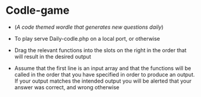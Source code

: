 # Codle-game

* (*A code themed wordle that generates new questions daily*)

* To play serve Daily-codle.php on a local port, or otherwise

* Drag the relevant functions into the slots on the right in the order that will result in the desired output

* Assume that the first line is an input array and that the functions will be called in the order that
you have specified in order to produce an output. If your output matches the intended output you will be alerted
that your answer was correct, and wrong otherwise

